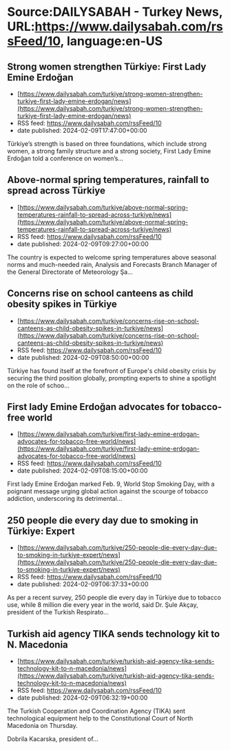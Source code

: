 # Source:DAILYSABAH - Turkey News, URL:https://www.dailysabah.com/rssFeed/10, language:en-US

## Strong women strengthen Türkiye: First Lady Emine Erdoğan
 - [https://www.dailysabah.com/turkiye/strong-women-strengthen-turkiye-first-lady-emine-erdogan/news](https://www.dailysabah.com/turkiye/strong-women-strengthen-turkiye-first-lady-emine-erdogan/news)
 - RSS feed: https://www.dailysabah.com/rssFeed/10
 - date published: 2024-02-09T17:47:00+00:00

Türkiye’s strength is based on three foundations, which include strong women, a strong family structure and a strong society, First Lady Emine Erdoğan told a conference on women’s...

## Above-normal spring temperatures, rainfall to spread across Türkiye
 - [https://www.dailysabah.com/turkiye/above-normal-spring-temperatures-rainfall-to-spread-across-turkiye/news](https://www.dailysabah.com/turkiye/above-normal-spring-temperatures-rainfall-to-spread-across-turkiye/news)
 - RSS feed: https://www.dailysabah.com/rssFeed/10
 - date published: 2024-02-09T09:27:00+00:00

The country is expected to welcome spring temperatures above seasonal norms and much-needed rain, Analysis and Forecasts Branch Manager of the General Directorate of Meteorology Şa...

## Concerns rise on school canteens as child obesity spikes in Türkiye
 - [https://www.dailysabah.com/turkiye/concerns-rise-on-school-canteens-as-child-obesity-spikes-in-turkiye/news](https://www.dailysabah.com/turkiye/concerns-rise-on-school-canteens-as-child-obesity-spikes-in-turkiye/news)
 - RSS feed: https://www.dailysabah.com/rssFeed/10
 - date published: 2024-02-09T08:50:00+00:00

Türkiye has found itself at the forefront of Europe's child obesity crisis by securing the third position globally, prompting experts to shine a spotlight on the role of schoo...

## First lady Emine Erdoğan advocates for tobacco-free world
 - [https://www.dailysabah.com/turkiye/first-lady-emine-erdogan-advocates-for-tobacco-free-world/news](https://www.dailysabah.com/turkiye/first-lady-emine-erdogan-advocates-for-tobacco-free-world/news)
 - RSS feed: https://www.dailysabah.com/rssFeed/10
 - date published: 2024-02-09T08:15:00+00:00

First lady Emine Erdoğan marked Feb. 9, World Stop Smoking Day, with a poignant message urging global action against the scourge of tobacco addiction, underscoring its detrimental...

## 250 people die every day due to smoking in Türkiye: Expert
 - [https://www.dailysabah.com/turkiye/250-people-die-every-day-due-to-smoking-in-turkiye-expert/news](https://www.dailysabah.com/turkiye/250-people-die-every-day-due-to-smoking-in-turkiye-expert/news)
 - RSS feed: https://www.dailysabah.com/rssFeed/10
 - date published: 2024-02-09T06:37:33+00:00

As per a recent survey, 250 people die every day in Türkiye due to tobacco use, while 8 million die every year in the world, said Dr. Şule Akçay, president of the Turkish Respirato...

## Turkish aid agency TIKA sends technology kit to N. Macedonia
 - [https://www.dailysabah.com/turkiye/turkish-aid-agency-tika-sends-technology-kit-to-n-macedonia/news](https://www.dailysabah.com/turkiye/turkish-aid-agency-tika-sends-technology-kit-to-n-macedonia/news)
 - RSS feed: https://www.dailysabah.com/rssFeed/10
 - date published: 2024-02-09T06:32:19+00:00

The Turkish Cooperation and Coordination Agency (TIKA) sent technological equipment help to the Constitutional Court of North Macedonia on Thursday.

Dobrila Kacarska, president of...

